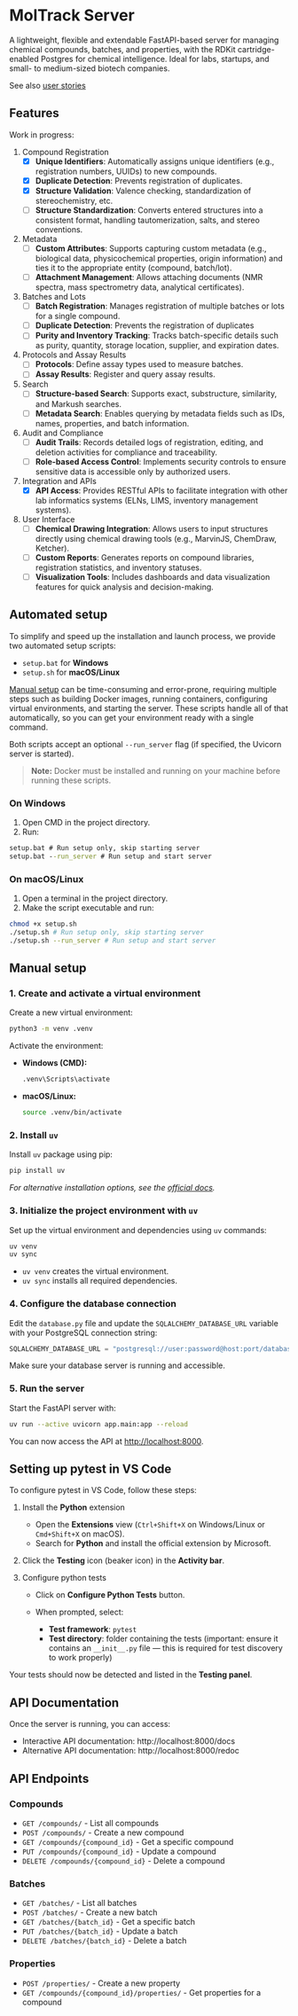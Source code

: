 # MolTrack Server

A lightweight, flexible and extendable FastAPI-based server for managing chemical compounds, batches, and properties, with the RDKit cartridge-enabled Postgres for chemical intelligence. Ideal for labs, startups, and small- to medium-sized biotech companies.

See also [user stories](./docs/user-stories.md)

## Features

Work in progress:

1. Compound Registration
    * [x] **Unique Identifiers**: Automatically assigns unique identifiers (e.g., registration numbers, UUIDs) to new compounds.
    * [x] **Duplicate Detection**: Prevents registration of duplicates.
    * [x] **Structure Validation**: Valence checking, standardization of stereochemistry, etc.
    * [ ] **Structure Standardization**: Converts entered structures into a consistent format, handling tautomerization, salts, and stereo conventions.
2. Metadata
    * [ ] **Custom Attributes**: Supports capturing custom metadata (e.g., biological data, physicochemical properties, origin information) and ties it to the appropriate entity (compound, batch/lot).
    * [ ] **Attachment Management**: Allows attaching documents (NMR spectra, mass spectrometry data, analytical certificates).
3. Batches and Lots
    * [ ] **Batch Registration**: Manages registration of multiple batches or lots for a single compound.
    * [ ] **Duplicate Detection**: Prevents the registration of duplicates
    * [ ] **Purity and Inventory Tracking**: Tracks batch-specific details such as purity, quantity, storage location, supplier, and expiration dates.
4. Protocols and Assay Results
    * [ ] **Protocols**: Define assay types used to measure batches.
    * [ ] **Assay Results**: Register and query assay results.
5. Search
    * [ ] **Structure-based Search**: Supports exact, substructure, similarity, and Markush searches.
    * [ ] **Metadata Search**: Enables querying by metadata fields such as IDs, names, properties, and batch information.
6. Audit and Compliance
    * [ ] **Audit Trails**: Records detailed logs of registration, editing, and deletion activities for compliance and traceability.
    * [ ] **Role-based Access Control**: Implements security controls to ensure sensitive data is accessible only by authorized users.
7. Integration and APIs
    * [x] **API Access**: Provides RESTful APIs to facilitate integration with other lab informatics systems (ELNs, LIMS, inventory management systems).
9. User Interface
    * [ ] **Chemical Drawing Integration**: Allows users to input structures directly using chemical drawing tools (e.g., MarvinJS, ChemDraw, Ketcher).
    * [ ] **Custom Reports**: Generates reports on compound libraries, registration statistics, and inventory statuses.
    * [ ] **Visualization Tools**: Includes dashboards and data visualization features for quick analysis and decision-making.

## Automated setup

To simplify and speed up the installation and launch process, we provide two automated setup scripts:

* `setup.bat` for **Windows**
* `setup.sh` for **macOS/Linux**

[Manual setup](#manual-setup) can be time-consuming and error-prone, requiring multiple steps such as building Docker images, running containers, configuring virtual environments, and starting the server. These scripts handle all of that automatically, so you can get your environment ready with a single command.

Both scripts accept an optional `--run_server` flag (if specified, the Uvicorn server is started).

> **Note:** Docker must be installed and running on your machine before running these scripts.

### On Windows

1. Open CMD in the project directory.
2. Run:

```cmd
setup.bat # Run setup only, skip starting server
setup.bat --run_server # Run setup and start server
```

### On macOS/Linux

1. Open a terminal in the project directory.
2. Make the script executable and run:

```bash
chmod +x setup.sh
./setup.sh # Run setup only, skip starting server
./setup.sh --run_server # Run setup and start server
```

## Manual setup

### 1. Create and activate a virtual environment

Create a new virtual environment:

```bash
python3 -m venv .venv
```

Activate the environment:

* **Windows (CMD):**

  ```cmd
  .venv\Scripts\activate
  ```
* **macOS/Linux:**

  ```bash
  source .venv/bin/activate
  ```

### 2. Install `uv`

Install `uv` package using pip:

```bash
pip install uv
```

*For alternative installation options, see the [official docs](https://docs.astral.sh/uv/guides/install-python/#getting-started).*

### 3. Initialize the project environment with `uv`

Set up the virtual environment and dependencies using `uv` commands:

```bash
uv venv
uv sync
```

* `uv venv` creates the virtual environment.
* `uv sync` installs all required dependencies.

### 4. Configure the database connection

Edit the `database.py` file and update the `SQLALCHEMY_DATABASE_URL` variable with your PostgreSQL connection string:

```python
SQLALCHEMY_DATABASE_URL = "postgresql://user:password@host:port/database"
```

Make sure your database server is running and accessible.

### 5. Run the server

Start the FastAPI server with:

```bash
uv run --active uvicorn app.main:app --reload
```

You can now access the API at [http://localhost:8000](http://localhost:8000).

## Setting up pytest in VS Code

To configure pytest in VS Code, follow these steps:

1. Install the **Python** extension

   * Open the **Extensions** view (`Ctrl+Shift+X` on Windows/Linux or `Cmd+Shift+X` on macOS).
   * Search for **Python** and install the official extension by Microsoft.

2. Click the **Testing** icon (beaker icon) in the **Activity bar**.

3. Configure python tests

   * Click on **Configure Python Tests** button.
   * When prompted, select:

     * **Test framework**: `pytest`
     * **Test directory**: folder containing the tests (important: ensure it contains an `__init__.py` file — this is required for test discovery to work properly)

Your tests should now be detected and listed in the **Testing panel**.


## API Documentation

Once the server is running, you can access:
- Interactive API documentation: http://localhost:8000/docs
- Alternative API documentation: http://localhost:8000/redoc


## API Endpoints

### Compounds
- `GET /compounds/` - List all compounds
- `POST /compounds/` - Create a new compound
- `GET /compounds/{compound_id}` - Get a specific compound
- `PUT /compounds/{compound_id}` - Update a compound
- `DELETE /compounds/{compound_id}` - Delete a compound

### Batches
- `GET /batches/` - List all batches
- `POST /batches/` - Create a new batch
- `GET /batches/{batch_id}` - Get a specific batch
- `PUT /batches/{batch_id}` - Update a batch
- `DELETE /batches/{batch_id}` - Delete a batch

### Properties
- `POST /properties/` - Create a new property
- `GET /compounds/{compound_id}/properties/` - Get properties for a compound 

